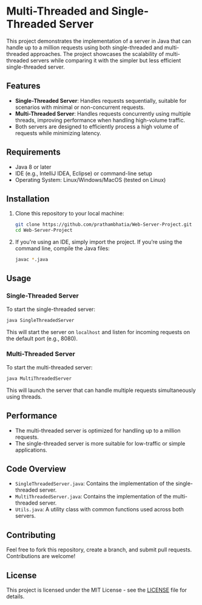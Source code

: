 
# Multi-Threaded and Single-Threaded Server

This project demonstrates the implementation of a server in Java that can handle up to a million requests using both single-threaded and multi-threaded approaches. The project showcases the scalability of multi-threaded servers while comparing it with the simpler but less efficient single-threaded server.

## Features

- **Single-Threaded Server**: Handles requests sequentially, suitable for scenarios with minimal or non-concurrent requests.
- **Multi-Threaded Server**: Handles requests concurrently using multiple threads, improving performance when handling high-volume traffic.
- Both servers are designed to efficiently process a high volume of requests while minimizing latency.

## Requirements

- Java 8 or later
- IDE (e.g., IntelliJ IDEA, Eclipse) or command-line setup
- Operating System: Linux/Windows/MacOS (tested on Linux)

## Installation

1. Clone this repository to your local machine:

    ```bash
    git clone https://github.com/prathambhatia/Web-Server-Project.git
    cd Web-Server-Project
    ```

2. If you're using an IDE, simply import the project. If you’re using the command line, compile the Java files:

    ```bash
    javac *.java
    ```

## Usage

### Single-Threaded Server

To start the single-threaded server:

```bash
java SingleThreadedServer
```

This will start the server on `localhost` and listen for incoming requests on the default port (e.g., 8080).

### Multi-Threaded Server

To start the multi-threaded server:

```bash
java MultiThreadedServer
```

This will launch the server that can handle multiple requests simultaneously using threads.

## Performance

- The multi-threaded server is optimized for handling up to a million requests.
- The single-threaded server is more suitable for low-traffic or simple applications.

## Code Overview

- `SingleThreadedServer.java`: Contains the implementation of the single-threaded server.
- `MultiThreadedServer.java`: Contains the implementation of the multi-threaded server.
- `Utils.java`: A utility class with common functions used across both servers.

## Contributing

Feel free to fork this repository, create a branch, and submit pull requests. Contributions are welcome!

## License

This project is licensed under the MIT License - see the [LICENSE](LICENSE) file for details.
